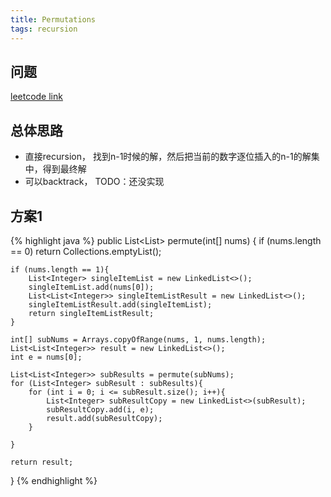 ```yaml
---
title: Permutations
tags: recursion
---
```


## 问题
[leetcode link](https://leetcode.com/problems/permutations/description/)

## 总体思路
- 直接recursion， 找到n-1时候的解，然后把当前的数字逐位插入的n-1的解集中，得到最终解
- 可以backtrack， TODO：还没实现

## 方案1
{% highlight java %}
public List<List<Integer>> permute(int[] nums) {
    if (nums.length == 0) return Collections.emptyList();

    if (nums.length == 1){
        List<Integer> singleItemList = new LinkedList<>();
        singleItemList.add(nums[0]);
        List<List<Integer>> singleItemListResult = new LinkedList<>();
        singleItemListResult.add(singleItemList);
        return singleItemListResult;
    }

    int[] subNums = Arrays.copyOfRange(nums, 1, nums.length);
    List<List<Integer>> result = new LinkedList<>();
    int e = nums[0];

    List<List<Integer>> subResults = permute(subNums);
    for (List<Integer> subResult : subResults){
        for (int i = 0; i <= subResult.size(); i++){
            List<Integer> subResultCopy = new LinkedList<>(subResult);
            subResultCopy.add(i, e);
            result.add(subResultCopy);
        }

    }

    return result;
}
{% endhighlight %}
